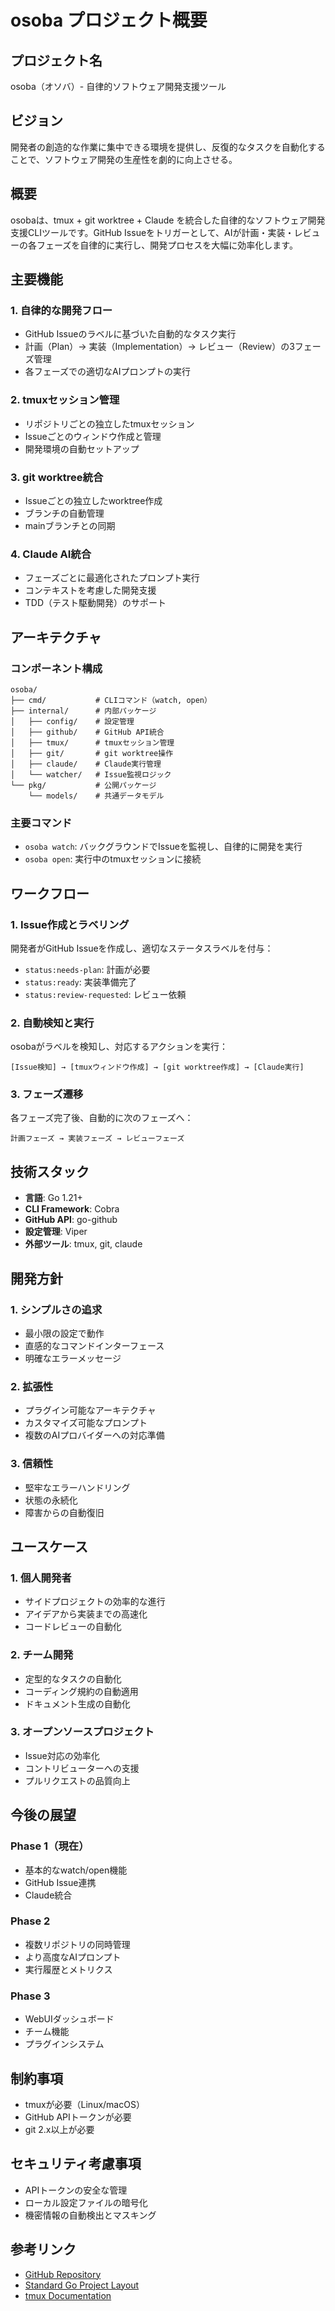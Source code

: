 # osoba プロジェクト概要

## プロジェクト名
osoba（オソバ）- 自律的ソフトウェア開発支援ツール

## ビジョン
開発者の創造的な作業に集中できる環境を提供し、反復的なタスクを自動化することで、ソフトウェア開発の生産性を劇的に向上させる。

## 概要
osobaは、tmux + git worktree + Claude を統合した自律的なソフトウェア開発支援CLIツールです。GitHub Issueをトリガーとして、AIが計画・実装・レビューの各フェーズを自律的に実行し、開発プロセスを大幅に効率化します。

## 主要機能

### 1. 自律的な開発フロー
- GitHub Issueのラベルに基づいた自動的なタスク実行
- 計画（Plan）→ 実装（Implementation）→ レビュー（Review）の3フェーズ管理
- 各フェーズでの適切なAIプロンプトの実行

### 2. tmuxセッション管理
- リポジトリごとの独立したtmuxセッション
- Issueごとのウィンドウ作成と管理
- 開発環境の自動セットアップ

### 3. git worktree統合
- Issueごとの独立したworktree作成
- ブランチの自動管理
- mainブランチとの同期

### 4. Claude AI統合
- フェーズごとに最適化されたプロンプト実行
- コンテキストを考慮した開発支援
- TDD（テスト駆動開発）のサポート

## アーキテクチャ

### コンポーネント構成
```
osoba/
├── cmd/           # CLIコマンド（watch, open）
├── internal/      # 内部パッケージ
│   ├── config/    # 設定管理
│   ├── github/    # GitHub API統合
│   ├── tmux/      # tmuxセッション管理
│   ├── git/       # git worktree操作
│   ├── claude/    # Claude実行管理
│   └── watcher/   # Issue監視ロジック
└── pkg/           # 公開パッケージ
    └── models/    # 共通データモデル
```

### 主要コマンド
- `osoba watch`: バックグラウンドでIssueを監視し、自律的に開発を実行
- `osoba open`: 実行中のtmuxセッションに接続

## ワークフロー

### 1. Issue作成とラベリング
開発者がGitHub Issueを作成し、適切なステータスラベルを付与：
- `status:needs-plan`: 計画が必要
- `status:ready`: 実装準備完了
- `status:review-requested`: レビュー依頼

### 2. 自動検知と実行
osobaがラベルを検知し、対応するアクションを実行：
```
[Issue検知] → [tmuxウィンドウ作成] → [git worktree作成] → [Claude実行]
```

### 3. フェーズ遷移
各フェーズ完了後、自動的に次のフェーズへ：
```
計画フェーズ → 実装フェーズ → レビューフェーズ
```

## 技術スタック
- **言語**: Go 1.21+
- **CLI Framework**: Cobra
- **GitHub API**: go-github
- **設定管理**: Viper
- **外部ツール**: tmux, git, claude

## 開発方針

### 1. シンプルさの追求
- 最小限の設定で動作
- 直感的なコマンドインターフェース
- 明確なエラーメッセージ

### 2. 拡張性
- プラグイン可能なアーキテクチャ
- カスタマイズ可能なプロンプト
- 複数のAIプロバイダーへの対応準備

### 3. 信頼性
- 堅牢なエラーハンドリング
- 状態の永続化
- 障害からの自動復旧

## ユースケース

### 1. 個人開発者
- サイドプロジェクトの効率的な進行
- アイデアから実装までの高速化
- コードレビューの自動化

### 2. チーム開発
- 定型的なタスクの自動化
- コーディング規約の自動適用
- ドキュメント生成の自動化

### 3. オープンソースプロジェクト
- Issue対応の効率化
- コントリビューターへの支援
- プルリクエストの品質向上

## 今後の展望

### Phase 1（現在）
- 基本的なwatch/open機能
- GitHub Issue連携
- Claude統合

### Phase 2
- 複数リポジトリの同時管理
- より高度なAIプロンプト
- 実行履歴とメトリクス

### Phase 3
- WebUIダッシュボード
- チーム機能
- プラグインシステム

## 制約事項
- tmuxが必要（Linux/macOS）
- GitHub APIトークンが必要
- git 2.x以上が必要

## セキュリティ考慮事項
- APIトークンの安全な管理
- ローカル設定ファイルの暗号化
- 機密情報の自動検出とマスキング

## 参考リンク
- [GitHub Repository](https://github.com/douhashi/osoba)
- [Standard Go Project Layout](https://github.com/golang-standards/project-layout)
- [tmux Documentation](https://github.com/tmux/tmux/wiki)

